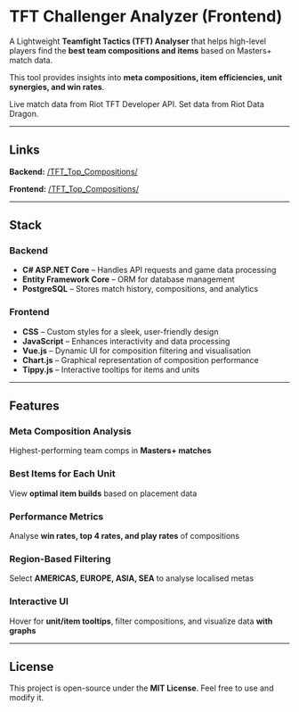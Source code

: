 # TFT Challenger Analyzer (Frontend)

A Lightweight **Teamfight Tactics (TFT) Analyser** that helps high-level players find the **best team compositions and items** based on Masters+ match data.

This tool provides insights into **meta compositions, item efficiencies, unit synergies, and win rates**.

Live match data from Riot TFT Developer API. Set data from Riot Data Dragon.

---

## Links 
**Backend:** [/TFT_Top_Compositions/](https://github.com/Nick-Chan/TFT_Top_Compositions/)

**Frontend:** [/TFT_Top_Compositions/](https://github.com/Nick-Chan/TFT_Top_Compositions_Frontend/)

---

## Stack  

### Backend  
- **C# ASP.NET Core** – Handles API requests and game data processing  
- **Entity Framework Core** – ORM for database management  
- **PostgreSQL** – Stores match history, compositions, and analytics  

### Frontend  
- **CSS** – Custom styles for a sleek, user-friendly design  
- **JavaScript** – Enhances interactivity and data processing  
- **Vue.js** – Dynamic UI for composition filtering and visualisation  
- **Chart.js** – Graphical representation of composition performance  
- **Tippy.js** – Interactive tooltips for items and units  

---

## Features  

### **Meta Composition Analysis**  
Highest-performing team comps in **Masters+ matches**  

### **Best Items for Each Unit**  
View **optimal item builds** based on placement data  

### **Performance Metrics**  
Analyse **win rates, top 4 rates, and play rates** of compositions  

### **Region-Based Filtering**  
Select **AMERICAS, EUROPE, ASIA, SEA** to analyse localised metas  

### **Interactive UI**  
Hover for **unit/item tooltips**, filter compositions, and visualize data **with graphs**  

---

## License  
This project is open-source under the **MIT License**. Feel free to use and modify it.  
